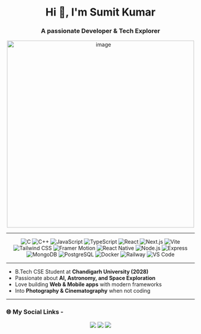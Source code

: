 <h1 align="center">Hi 👋, I'm Sumit Kumar</h1>
<h3 align="center">A passionate Developer & Tech Explorer</h3>

<p align="center">
<img width="500" height="500" alt="image" src="https://i.pinimg.com/originals/ef/78/ab/ef78ab78dfd55dd03a51c6ce54fb393b.gif" />  
</p>

---

<p align="center">
  <img src="https://img.shields.io/badge/C-%2300599C.svg?style=plastic&logo=c&logoColor=white" alt="C" />
  <img src="https://img.shields.io/badge/C++-%2300599C.svg?style=plastic&logo=c%2B%2B&logoColor=white" alt="C++" />
  <img src="https://img.shields.io/badge/JavaScript-%23323330.svg?style=plastic&logo=javascript&logoColor=%23F7DF1E" alt="JavaScript" />
  <img src="https://img.shields.io/badge/TypeScript-%23007ACC.svg?style=plastic&logo=typescript&logoColor=white" alt="TypeScript" />
  <img src="https://img.shields.io/badge/React-%2320232a.svg?style=plastic&logo=react&logoColor=%2361DAFB" alt="React" />
  <img src="https://img.shields.io/badge/Next.js-000000.svg?style=plastic&logo=next.js&logoColor=white" alt="Next.js" />
  <img src="https://img.shields.io/badge/Vite-%23646CFF.svg?style=plastic&logo=vite&logoColor=white" alt="Vite" />
  <img src="https://img.shields.io/badge/Tailwind_CSS-%2338B2E8.svg?style=plastic&logo=tailwind-css&logoColor=white" alt="Tailwind CSS" />
  <img src="https://img.shields.io/badge/Framer--Motion-%23000000.svg?style=plastic&logo=framer&logoColor=white" alt="Framer Motion" />
  <img src="https://img.shields.io/badge/React_Native-%2320232a.svg?style=plastic&logo=react&logoColor=%2361DAFB" alt="React Native" />
  <img src="https://img.shields.io/badge/Node.js-339933?style=plastic&logo=node.js&logoColor=white" alt="Node.js" />
  <img src="https://img.shields.io/badge/Express.js-%23404d59.svg?style=plastic&logo=express&logoColor=white" alt="Express" />
  <img src="https://img.shields.io/badge/MongoDB-%234ea94b.svg?style=plastic&logo=mongodb&logoColor=white" alt="MongoDB" />
  <img src="https://img.shields.io/badge/PostgreSQL-%23336791.svg?style=plastic&logo=postgresql&logoColor=white" alt="PostgreSQL" />
  <img src="https://img.shields.io/badge/Docker-%232496ED.svg?style=plastic&logo=docker&logoColor=white" alt="Docker" />
  <img src="https://img.shields.io/badge/Railway-%230B0D0E.svg?style=plastic&logo=railway&logoColor=white" alt="Railway" />
  <img src="https://img.shields.io/badge/VS_Code-0078D4?style=plastic&logo=visual%20studio%20code&logoColor=white" alt="VS Code" />
</p>

---

-  B.Tech CSE Student at **Chandigarh University (2028)**  
-  Passionate about **AI, Astronomy, and Space Exploration**  
-  Love building **Web & Mobile apps** with modern frameworks  
-  Into **Photography & Cinematography** when not coding  



---

### 🌐 My Social Links - 

<p align="center">
  <a href="https://github.com/sumitkumar"><img src="https://img.shields.io/badge/GitHub-%2312100E.svg?style=plastic&logo=github&logoColor=white" /></a>
  <a href="https://linkedin.com/in/sumitkumar"><img src="https://img.shields.io/badge/LinkedIn-%230077B5.svg?style=plastic&logo=linkedin&logoColor=white" /></a>
  <a href="mailto:sumit@example.com"><img src="https://img.shields.io/badge/Email-D14836?style=plastic&logo=gmail&logoColor=white" /></a>
</p>
